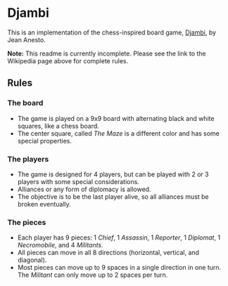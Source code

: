 # Djambi
This is an implementation of the chess-inspired board game, [Djambi][1], by Jean Anesto.

__Note:__ This readme is currently incomplete.  Please see the link to the Wikipedia page above for complete rules.

## Rules

### The board
- The game is played on a 9x9 board with alternating black and white squares, like a chess board.
- The center square, called _The Maze_ is a different color and has some special properties.

### The players
- The game is designed for 4 players, but can be played with 2 or 3 players with some special considerations.
- Alliances or any form of diplomacy is allowed.
- The objective is to be the last player alive, so all alliances must be broken eventually.

### The pieces
- Each player has 9 pieces: 1 _Chief_, 1 _Assassin_, 1 _Reporter_, 1 _Diplomat_, 1 _Necromobile_, and 4 _Militants_. 
- All pieces can move in all 8 directions (horizontal, vertical, and diagonal).
- Most pieces can move up to 9 spaces in a single direction in one turn.  The _Militant_ can only move up to 2 spaces per turn.

 [1]: https://en.wikipedia.org/wiki/Djambi
